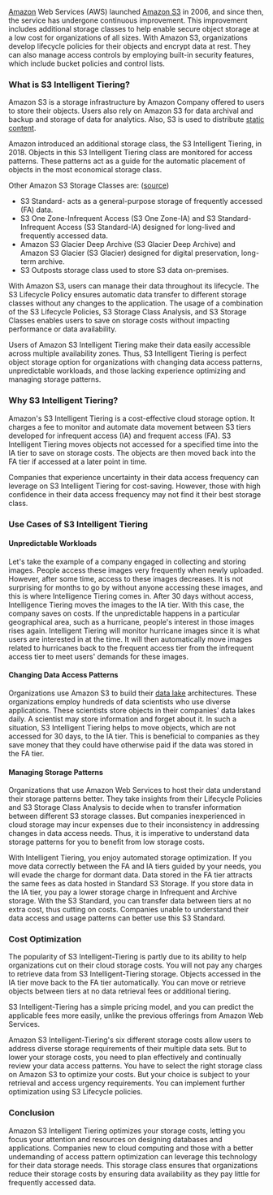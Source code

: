 [Amazon](https://aws.amazon.com/) Web Services (AWS) launched [Amazon S3](https://aws.amazon.com/s3/) in 2006, and since then, the service has undergone continuous improvement. This improvement includes additional storage classes to help enable secure object storage at a low cost for organizations of all sizes. With Amazon S3, organizations develop lifecycle policies for their objects and encrypt data at rest. They can also manage access controls by employing built-in security features, which include bucket policies and control lists.

### What is S3 Intelligent Tiering?

Amazon S3 is a storage infrastructure by Amazon Company offered to users to store their objects. Users also rely on Amazon S3 for data archival and backup and storage of data for analytics. Also, S3 is used to distribute [static content](https://blog.stackpath.com/static-content/#:~:text=Static%20content%20is%20any%20content,to%20transmit%20over%20the%20Internet.).

Amazon introduced an additional storage class, the S3 Intelligent Tiering, in 2018. Objects in this S3 Intelligent Tiering class are monitored for access patterns. These patterns act as a guide for the automatic placement of objects in the most economical storage class.

 Other Amazon S3 Storage Classes are: ([source](https://aws.amazon.com/s3/storage-classes/))

- S3 Standard- acts as a general-purpose storage of frequently accessed (FA) data.
- S3 One Zone-Infrequent Access (S3 One Zone-IA) and S3 Standard-Infrequent Access (S3 Standard-IA) designed for long-lived and frequently accessed data.
- Amazon S3 Glacier Deep Archive (S3 Glacier Deep Archive) and Amazon S3 Glacier (S3 Glacier) designed for digital preservation, long-term archive.
- S3 Outposts storage class used to store S3 data on-premises.

With Amazon S3, users can manage their data throughout its lifecycle. The S3 Lifecycle Policy ensures automatic data transfer to different storage classes without any changes to the application. The usage of a combination of the S3 Lifecycle Policies, S3 Storage Class Analysis, and S3 Storage Classes enables users to save on storage costs without impacting performance or data availability.

Users of Amazon S3 Intelligent Tiering make their data easily accessible across multiple availability zones. Thus, S3 Intelligent Tiering is perfect object storage option for organizations with changing data access patterns, unpredictable workloads, and those lacking experience optimizing and managing storage patterns.

### Why S3 Intelligent Tiering?

Amazon&#39;s S3 Intelligent Tiering is a cost-effective cloud storage option. It charges a fee to monitor and automate data movement between S3 tiers developed for infrequent access (IA) and frequent access (FA). S3 Intelligent Tiering moves objects not accessed for a specified time into the IA tier to save on storage costs. The objects are then moved back into the FA tier if accessed at a later point in time.

Companies that experience uncertainty in their data access frequency can leverage on S3 Intelligent Tiering for cost-saving. However, those with high confidence in their data access frequency may not find it their best storage class.

### Use Cases of S3 Intelligent Tiering

#### Unpredictable Workloads

Let&#39;s take the example of a company engaged in collecting and storing images. People access these images very frequently when newly uploaded. However, after some time, access to these images decreases. It is not surprising for months to go by without anyone accessing these images, and this is where Intelligence Tiering comes in. After 30 days without access, Intelligence Tiering moves the images to the IA tier. With this case, the company saves on costs. If the unpredictable happens in a particular geographical area, such as a hurricane, people&#39;s interest in those images rises again. Intelligent Tiering will monitor hurricane images since it is what users are interested in at the time. It will then automatically move images related to hurricanes back to the frequent access tier from the infrequent access tier to meet users&#39; demands for these images.

#### Changing Data Access Patterns

Organizations use Amazon S3 to build their [data lake](https://aws.amazon.com/big-data/datalakes-and-analytics/what-is-a-data-lake/) architectures. These organizations employ hundreds of data scientists who use diverse applications. These scientists store objects in their companies&#39; data lakes daily. A scientist may store information and forget about it. In such a situation, S3 Intelligent Tiering helps to move objects, which are not accessed for 30 days, to the IA tier. This is beneficial to companies as they save money that they could have otherwise paid if the data was stored in the FA tier.

#### Managing Storage Patterns

Organizations that use Amazon Web Services to host their data understand their storage patterns better. They take insights from their Lifecycle Policies and S3 Storage Class Analysis to decide when to transfer information between different S3 storage classes. But companies inexperienced in cloud storage may incur expenses due to their inconsistency in addressing changes in data access needs. Thus, it is imperative to understand data storage patterns for you to benefit from low storage costs.

With Intelligent Tiering, you enjoy automated storage optimization. If you move data correctly between the FA and IA tiers guided by your needs, you will evade the charge for dormant data. Data stored in the FA tier attracts the same fees as data hosted in Standard S3 Storage. If you store data in the IA tier, you pay a lower storage charge in Infrequent and Archive storage. With the S3 Standard, you can transfer data between tiers at no extra cost, thus cutting on costs. Companies unable to understand their data access and usage patterns can better use this S3 Standard.

### Cost Optimization

The popularity of S3 Intelligent-Tiering is partly due to its ability to help organizations cut on their cloud storage costs. You will not pay any charges to retrieve data from S3 Intelligent-Tiering storage. Objects accessed in the IA tier move back to the FA tier automatically. You can move or retrieve objects between tiers at no data retrieval fees or additional tiering.

S3 Intelligent-Tiering has a simple pricing model, and you can predict the applicable fees more easily, unlike the previous offerings from Amazon Web Services.

Amazon S3 Intelligent-Tiering&#39;s six different storage costs allow users to address diverse storage requirements of their multiple data sets. But to lower your storage costs, you need to plan effectively and continually review your data access patterns. You have to select the right storage class on Amazon S3 to optimize your costs. But your choice is subject to your retrieval and access urgency requirements. You can implement further optimization using S3 Lifecycle policies.

### Conclusion

Amazon S3 Intelligent Tiering optimizes your storage costs, letting you focus your attention and resources on designing databases and applications. Companies new to cloud computing and those with a better undemanding of access pattern optimization can leverage this technology for their data storage needs. This storage class ensures that organizations reduce their storage costs by ensuring data availability as they pay little for frequently accessed data.